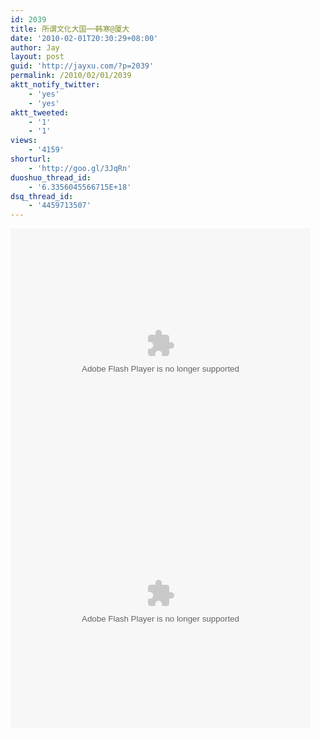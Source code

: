 ```yaml
---
id: 2039
title: 所谓文化大国──韩寒@厦大
date: '2010-02-01T20:30:29+08:00'
author: Jay
layout: post
guid: 'http://jayxu.com/?p=2039'
permalink: /2010/02/01/2039
aktt_notify_twitter:
    - 'yes'
    - 'yes'
aktt_tweeted:
    - '1'
    - '1'
views:
    - '4159'
shorturl:
    - 'http://goo.gl/3JqRn'
duoshuo_thread_id:
    - '6.3356045566715E+18'
dsq_thread_id:
    - '4459713507'
---
```


<embed src="http://player.youku.com/player.php/sid/XMTQ5NTQzOTIw/v.swf" quality="high" width="480" height="400" align="middle" allowScriptAccess="sameDomain" type="application/x-shockwave-flash" />

<embed src="http://player.youku.com/player.php/sid/XMTQ5NTQ0NTc2/v.swf" quality="high" width="480" height="400" align="middle" allowScriptAccess="sameDomain" type="application/x-shockwave-flash" />